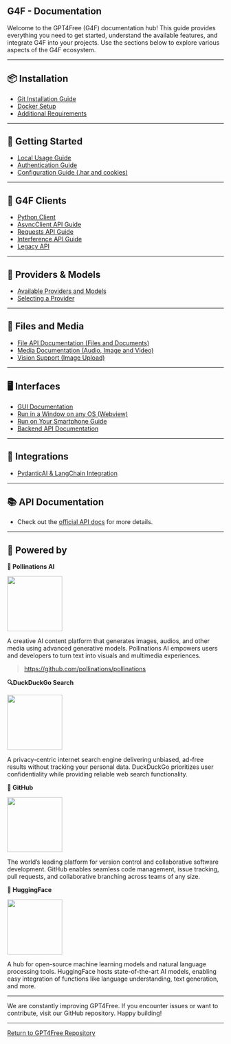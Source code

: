 ## G4F - Documentation

Welcome to the GPT4Free (G4F) documentation hub! This guide provides everything you need to get started, understand the available features, and integrate G4F into your projects. Use the sections below to explore various aspects of the G4F ecosystem.

---

## 📦 Installation

- [Git Installation Guide](git.md)
- [Docker Setup](docker.md)
- [Additional Requirements](requirements.md)

---

## 🚀 Getting Started

- [Local Usage Guide](local.md)
- [Authentication Guide](authentication.md)
- [Configuration Guide (.har and cookies)](configuration.md)

---

## 🤖 G4F Clients

- [Python Client](client.md)
- [AsyncClient API Guide](async_client.md)
- [Requests API Guide](requests.md)
- [Interference API Guide](interference-api.md)
- [Legacy API](legacy.md)

---

## 🧠 Providers & Models

- [Available Providers and Models](providers-and-models.md)
- [Selecting a Provider](selecting_a_provider.md)

---

## 📂 Files and Media

- [File API Documentation (Files and Documents)](file.md)
- [Media Documentation (Audio, Image and Video)](media.md)
- [Vision Support (Image Upload)](vision.md)

---

## 🖥️ Interfaces

- [GUI Documentation](gui.md)
- [Run in a Window on any OS (Webview)](webview.md)
- [Run on Your Smartphone Guide](guides/phone.md)
- [Backend API Documentation](backend_api_documentation.md)

---

## 🧩 Integrations

- [PydanticAI & LangChain Integration](pydantic_ai.md)

---

## 📚 API Documentation

- Check out the [official API docs](https://gpt4free.github.io/api-docs) for more details.

---

## 🚀 Powered by

**🌟 Pollinations AI**

<img src="https://image.pollinations.ai/prompt/Create+a+logo+for+Pollinations+AI+featuring+an+abstract+flower+blooming+digital+petals+glowing+center+futuristic+font+Pollinations+AI?width=512&height=256&nologo=true" height="128">

A creative AI content platform that generates images, audios, and other media using advanced generative models. Pollinations AI empowers users and developers to turn text into visuals and multimedia experiences.

> https://github.com/pollinations/pollinations

**🔍DuckDuckGo Search**

<img src="https://image.pollinations.ai/prompt/logo+DuckDuckGo?width=512&height=256&nologo=true" height="128">

A privacy-centric internet search engine delivering unbiased, ad-free results without tracking your personal data. DuckDuckGo prioritizes user confidentiality while providing reliable web search functionality.

**🤖 GitHub**

<img src="https://image.pollinations.ai/prompt/Create+a+logo+for+GitHub+featuring+an+octocat+icon+integrated+with+code+brackets%2C+modern+technical+font+text+GitHub%2C+colors+deep+black%2C+white%2C+subtle+purple?width=512&height=256&nologo=true" height="128">

The world’s leading platform for version control and collaborative software development. GitHub enables seamless code management, issue tracking, pull requests, and collaborative branching across teams of any size.

**🤗 HuggingFace**

<img src="https://image.pollinations.ai/prompt/Create+a+logo+for+HuggingFace+featuring+a+friendly+smiling+face+hugging?width=512&height=256&nologo=true" height="128">

A hub for open-source machine learning models and natural language processing tools. HuggingFace hosts state-of-the-art AI models, enabling easy integration of functions like language understanding, text generation, and more.

---

We are constantly improving GPT4Free. If you encounter issues or want to contribute, visit our GitHub repository. Happy building!

---

[Return to GPT4Free Repository](https://github.com/xtekky/gpt4free)
